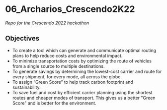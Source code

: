 # 06_Archarios_Crescendo2K22
*Repo for the Crescendo 2022 hackathon*

## **Objectives**   
* To create a tool which can generate and communicate optimal routing plans to help reduce costs and environmental impact.   
* To minimize transportation costs by optimizing the route of vehicles from a single source to multiple destinations.   
* To generate savings by determining the lowest-cost carrier and route for every shipment, for every mode, all across the globe. 
* To assign “Green Score” to help track carbon footprint and sustainability. 
* To save fuel and cost by efficient carrier planning using the shortest routes and cheaper modes of transport. This gives us a better "Green Score" and is better for the environment.
